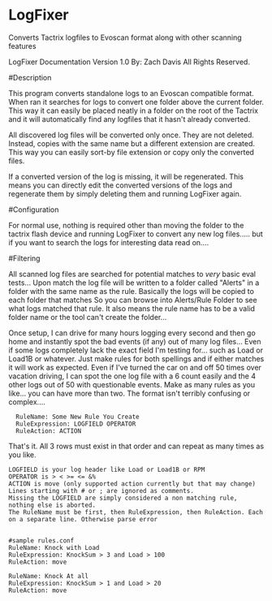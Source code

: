 LogFixer
========

Converts Tactrix logfiles to Evoscan format along with other scanning features


LogFixer Documentation
Version 1.0 By: Zach Davis All Rights Reserved.

#Description

This program converts standalone logs to an Evoscan compatible format.
When ran it searches for logs to convert one folder above the current folder.
This way it can easily be placed neatly in a folder on the root of the Tactrix
and it will automatically find any logfiles that it hasn't already converted.

All discovered log files will be converted only once. They are not deleted.
Instead, copies with the same name but a different extension are created.
This way you can easily sort-by file extension or copy only the converted files.

If a converted version of the log is missing, it will be regenerated.
This means you can directly edit the converted versions of the logs and regenerate
them by simply deleting them and running LogFixer again.

#Configuration

For normal use, nothing is required other than moving the folder to the tactrix flash
device and running LogFixer to convert any new log files.....
but if you want to search the logs for interesting data read on....

#Filtering

All scanned log files are searched for potential matches to *very* basic eval tests...
Upon match the log file will be written to a folder called "Alerts" in a folder with
the same name as the rule. Basically the logs will be copied to each folder that matches
So you can browse into Alerts/Rule Folder to see what logs matched that rule.
It also means the rule name has to be a valid folder name or the tool can't create the folder...

Once setup, I can drive for many hours logging every second and then go home and instantly spot the
bad events (if any) out of many log files... Even if some logs completely lack the exact field I'm testing for...
such as Load or Load1B or whatever. Just make rules for both spellings and if either matches it will work as expected.
Even if I've turned the car on and off 50 times over vacation driving, I can spot the one log file with a 6 count easily
and the 4 other logs out of 50 with questionable events.
Make as many rules as you like... you can have more than two. The format isn't terribly confusing or complex....


      RuleName: Some New Rule You Create
      RuleExpression: LOGFIELD OPERATOR
      RuleAction: ACTION
      
That's it. All 3 rows must exist in that order and can repeat as many times as you like.
>
    LOGFIELD is your log header like Load or Load1B or RPM
    OPERATOR is > < >= <= &%
    ACTION is move (only supported action currently but that may change)
    Lines starting with # or ; are ignored as comments.
    Missing the LOGFIELD are simply considered a non matching rule, nothing else is aborted.
    The RuleName must be first, then RuleExpression, then RuleAction. Each on a separate line. Otherwise parse error


    #sample rules.conf
    RuleName: Knock with Load
    RuleExpression: KnockSum > 3 and Load > 100
    RuleAction: move
    
    RuleName: Knock At all
    RuleExpression: KnockSum > 1 and Load > 20
    RuleAction: move
    
